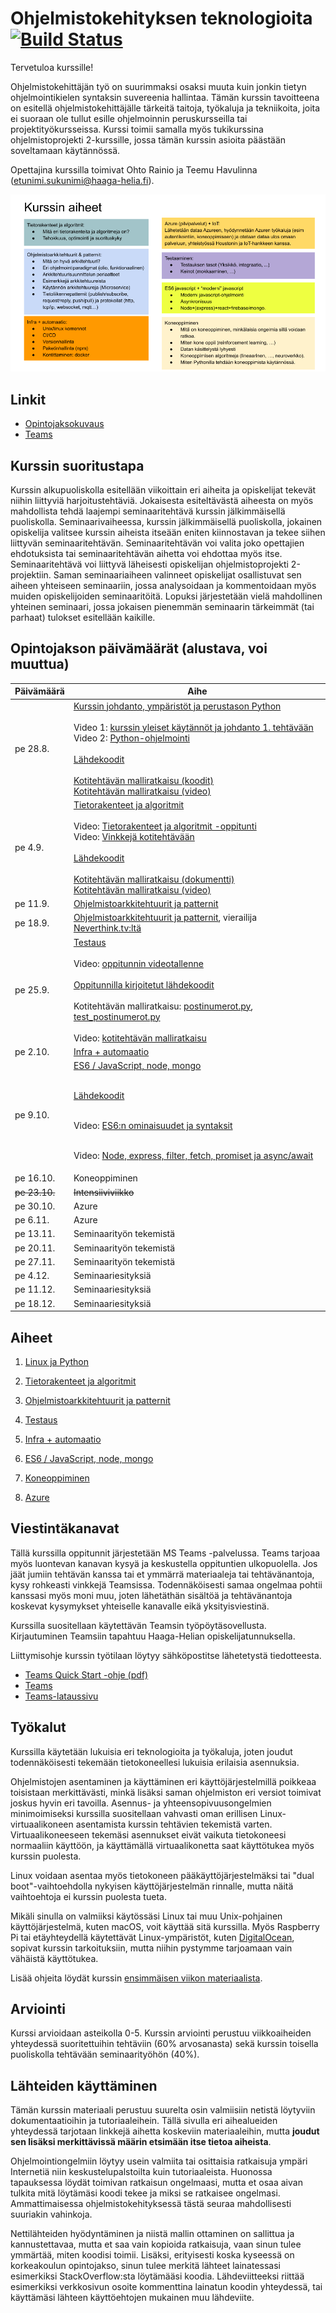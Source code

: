 # Ohjelmistokehityksen teknologioita [![Build Status](https://travis-ci.org/haagahelia/swd4tn023.svg?branch=master)](https://travis-ci.org/haagahelia/swd4tn023)

Tervetuloa kurssille!

Ohjelmistokehittäjän työ on suurimmaksi osaksi muuta kuin jonkin tietyn ohjelmointikielen syntaksin suvereenia hallintaa. Tämän kurssin tavoitteena on esitellä ohjelmistokehittäjälle tärkeitä taitoja, työkaluja ja tekniikoita, joita ei suoraan ole tullut esille ohjelmoinnin peruskursseilla tai projektityökursseissa. Kurssi toimii samalla myös tukikurssina ohjelmistoprojekti 2-kurssille, jossa tämän kurssin asioita päästään soveltamaan käytännössä.

Opettajina kurssilla toimivat Ohto Rainio ja Teemu Havulinna (etunimi.sukunimi@haaga-helia.fi).

![Kurssin aiheet](img/kurssin_aiheet.png)

## Linkit

* [Opintojaksokuvaus](https://opinto-opas.haaga-helia.fi/course_unit/SWD4TN023)
* [Teams](https://teams.microsoft.com/)

## Kurssin suoritustapa
Kurssin alkupuoliskolla esitellään viikoittain eri aiheita ja opiskelijat tekevät niihin liittyviä harjoitustehtäviä. Jokaisesta esiteltävästä aiheesta on myös mahdollista tehdä laajempi seminaaritehtävä kurssin jälkimmäisellä puoliskolla. Seminaarivaiheessa, kurssin jälkimmäisellä puoliskolla, jokainen opiskelija valitsee kurssin aiheista itseään eniten kiinnostavan ja tekee siihen liittyvän seminaaritehtävän. Seminaaritehtävän voi valita joko opettajien ehdotuksista tai seminaaritehtävän aihetta voi ehdottaa myös itse. Seminaaritehtävä voi liittyvä läheisesti opiskelijan ohjelmistoprojekti 2-projektiin. Saman seminaariaiheen valinneet opiskelijat osallistuvat sen aiheen yhteiseen seminaariin, jossa analysoidaan ja kommentoidaan myös muiden opiskelijoiden seminaaritöitä. Lopuksi järjestetään vielä mahdollinen yhteinen seminaari, jossa jokaisen pienemmän seminaarin tärkeimmät (tai parhaat) tulokset esitellään kaikille.

## Opintojakson päivämäärät (alustava, voi muuttua)

<table>
<thead><tr><th>Päivämäärä</th><th>Aihe</th></tr></thead><tbody>
 <tr><td>pe 28.8.</td><td>
 <a href="00_linux_ja_python">Kurssin johdanto, ympäristöt ja perustason Python</a><br />
<br />
Video 1: <a href="https://web.microsoftstream.com/video/3984ea5c-7782-484c-af51-ce6d50b049ad">kurssin yleiset käytännöt ja johdanto 1. tehtävään</a><br />
Video 2: <a href="https://web.microsoftstream.com/video/bff8f1a1-025d-4c13-8287-7721032be43c">Python-ohjelmointi</a><br /><br />
<a href="00_linux_ja_python/src/">Lähdekoodit</a>
<br /><br />
<a href="00_linux_ja_python/malliratkaisu.md">Kotitehtävän malliratkaisu (koodit)</a><br />
<a href="https://web.microsoftstream.com/video/a6035f13-dc74-4942-8880-fedfae4d6d7f">Kotitehtävän malliratkaisu (video)</a><br />
 </td></tr>
 <tr><td>pe 4.9.</td><td>
 <a href="01_tietorakenteet_ja_algoritmit">Tietorakenteet ja algoritmit</a><br />
 <br />
 Video: <a href="https://web.microsoftstream.com/video/554e5274-ec08-404c-81d5-e21c91eade59">Tietorakenteet ja algoritmit -oppitunti</a><br />
 Video: <a href="https://web.microsoftstream.com/video/a9ab87c2-7442-4769-99a0-c1800056513c">Vinkkejä kotitehtävään</a>
 <br/>
 <br />
 <a href="01_tietorakenteet_ja_algoritmit/src/">Lähdekoodit</a>
 <br /><br />
 <a href="01_tietorakenteet_ja_algoritmit/malliratkaisu.md">Kotitehtävän malliratkaisu (dokumentti)</a><br />
 <a href="https://web.microsoftstream.com/video/aac1ced4-5a82-43d7-b7cd-40604760ffc4">Kotitehtävän malliratkaisu (video)</a><br />
 </td></tr>
 <tr><td>pe 11.9.</td><td> <a href="02_ohjelmistoarkkitehtuurit_ja_patternit">Ohjelmistoarkkitehtuurit ja patternit</a></td></tr>
 <tr><td>pe 18.9.</td><td><a href="02_ohjelmistoarkkitehtuurit_ja_patternit">Ohjelmistoarkkitehtuurit ja patternit</a>, vierailija <a href="https://neverthink.tv/">Neverthink.tv:ltä</a></td></tr>
 <tr><td>pe 25.9.</td><td><a href="03_testaus">Testaus</a><br /><br />
 Video: <a href="https://web.microsoftstream.com/video/87a443b6-5e2e-4d1f-a8c7-71b9b4d10697">oppitunnin videotallenne</a><br /><br />
<a href="03_testaus/src">Oppitunnilla kirjoitetut lähdekoodit</a><br /><br />
Kotitehtävän malliratkaisu: <a href="https://raw.githubusercontent.com/haagahelia/swd4tn023/testaus-malliratkaisu/03_testaus/src/postinumerot.py">postinumerot.py</a>, <a href="https://raw.githubusercontent.com/haagahelia/swd4tn023/testaus-malliratkaisu/03_testaus/src/test_postinumerot.py">test_postinumerot.py</a><br /><br />
Video: <a href="https://web.microsoftstream.com/video/f3903449-9188-47ca-8cc6-7c1b92ef38d9">kotitehtävän malliratkaisu</a>

 </td></tr>
 <tr><td>pe 2.10.</td><td><a href="04_infra_ja_automaatio">Infra + automaatio</a></td></tr>
 <tr><td>pe 9.10.</td><td><a href="05_es6_node_mongo">ES6 / JavaScript, node, mongo</a><br/><br/>
 
 <a href="05_es6_node/mongo/src/">Lähdekoodit</a><br/><br/>

Video: <a href="https://web.microsoftstream.com/video/39d4bf67-7258-4d9c-9e21-b6a74ceadcde">ES6:n ominaisuudet ja syntaksit</a><br /><br />

Video: <a href="https://web.microsoftstream.com/video/247c0aba-772c-4331-833c-c1ec217e0f60">Node, express, filter, fetch, promiset ja async/await</a>

 </td></tr>
 <tr><td>pe 16.10.</td><td>Koneoppiminen</td></tr>
 <tr><td><del>pe 23.10.</del></td><td><del>Intensiiviviikko</del></td></tr>
 <tr><td>pe 30.10.</td><td>Azure</td></tr>
 <tr><td>pe 6.11.</td><td>Azure</td></tr>
 <tr><td>pe 13.11.</td><td>Seminaarityön tekemistä</td></tr>
 <tr><td>pe 20.11.</td><td>Seminaarityön tekemistä</td></tr>
 <tr><td>pe 27.11.</td><td>Seminaarityön tekemistä</td></tr>
 <tr><td>pe 4.12.</td><td>Seminaariesityksiä</td></tr>
 <tr><td>pe 11.12.</td><td>Seminaariesityksiä</td></tr>
 <tr><td>pe 18.12.</td><td>Seminaariesityksiä</td></tr>
</tbody></table>

## Aiheet

1. [Linux ja Python](00_linux_ja_python)

1. [Tietorakenteet ja algoritmit](01_tietorakenteet_ja_algoritmit)

1. [Ohjelmistoarkkitehtuurit ja patternit](02_ohjelmistoarkkitehtuurit_ja_patternit)

1. [Testaus](03_testaus)

1. [Infra + automaatio](04_infra_ja_automaatio)

1. [ES6 / JavaScript, node, mongo](05_es6_node_mongo)

1. [Koneoppiminen](06_koneoppiminen)

1. [Azure](07_azure)

## Viestintäkanavat

Tällä kurssilla oppitunnit järjestetään MS Teams -palvelussa. Teams tarjoaa myös luontevan kanavan kysyä ja keskustella oppituntien ulkopuolella. Jos jäät jumiin tehtävän kanssa tai et ymmärrä materiaaleja tai tehtävänantoja, kysy rohkeasti vinkkejä Teamsissa. Todennäköisesti samaa ongelmaa pohtii kanssasi myös moni muu, joten lähetäthän sisältöä ja tehtävänantoja koskevat kysymykset yhteiselle kanavalle eikä yksityisviestinä.

Kurssilla suositellaan käytettävän Teamsin työpöytäsovellusta. Kirjautuminen Teamsiin tapahtuu Haaga-Helian opiskelijatunnuksella.

Liittymisohje kurssin työtilaan löytyy sähköpostitse lähetetystä tiedotteesta.

* [Teams Quick Start -ohje (pdf)](https://download.microsoft.com/download/D/9/F/D9FE8B9E-22F5-47BF-A1AB-09539C41FCD0/Teams%20QS.pdf)
* [Teams](https://teams.microsoft.com/)
* [Teams-lataussivu](https://teams.microsoft.com/downloads)

## Työkalut

Kurssilla käytetään lukuisia eri teknologioita ja työkaluja, joten joudut todennäköisesti tekemään tietokoneellesi lukuisia erilaisia asennuksia. 

Ohjelmistojen asentaminen ja käyttäminen eri käyttöjärjestelmillä poikkeaa toisistaan merkittävästi, minkä lisäksi saman ohjelmiston eri versiot toimivat joskus hyvin eri tavoilla. Asennus- ja yhteensopivuusongelmien minimoimiseksi kurssilla suositellaan vahvasti oman erillisen Linux-virtuaalikoneen asentamista kurssin tehtävien tekemistä varten. Virtuaalikoneeseen tekemäsi asennukset eivät vaikuta tietokoneesi normaaliin käyttöön, ja käyttämällä virtuaalikonetta saat käyttötukea myös kurssin puolesta. 

Linux voidaan asentaa myös tietokoneen pääkäyttöjärjestelmäksi tai "dual boot"-vaihtoehdolla nykyisen käyttöjärjestelmän rinnalle, mutta näitä vaihtoehtoja ei kurssin puolesta tueta.

Mikäli sinulla on valmiiksi käytössäsi Linux tai muu Unix-pohjainen käyttöjärjestelmä, kuten macOS, voit käyttää sitä kurssilla. Myös Raspberry Pi tai etäyhteydellä käytettävät Linux-ympäristöt, kuten [DigitalOcean](https://www.digitalocean.com/github-students/), sopivat kurssin tarkoituksiin, mutta  niihin pystymme tarjoamaan vain vähäistä käyttötukea.

Lisää ohjeita löydät kurssin [ensimmäisen viikon materiaalista](00_linux_ja_python).

## Arviointi

Kurssi arvioidaan asteikolla 0-5. Kurssin arviointi perustuu viikkoaiheiden yhteydessä suoritettuihin tehtäviin (60% arvosanasta) sekä kurssin toisella puoliskolla tehtävään seminaarityöhön (40%).

## Lähteiden käyttäminen

Tämän kurssin materiaali perustuu suurelta osin valmiisiin netistä löytyviin dokumentaatioihin ja tutoriaaleihein. Tällä sivulla eri aihealueiden yhteydessä tarjotaan linkkejä aihetta koskeviin materiaaleihin, mutta **joudut sen lisäksi merkittävissä määrin etsimään itse tietoa aiheista**.

Ohjelmointiongelmiin löytyy usein valmiita tai osittaisia ratkaisuja ympäri Internetiä niin keskustelupalstoilta kuin tutoriaaleista. Huonossa tapauksessa löydät toimivan ratkaisun ongelmaasi, mutta et osaa aivan tulkita mitä löytämäsi koodi tekee ja miksi se ratkaisee ongelmasi. Ammattimaisessa ohjelmistokehityksessä tästä seuraa mahdollisesti suuriakin vahinkoja.

Nettilähteiden hyödyntäminen ja niistä mallin ottaminen on sallittua ja kannustettavaa, mutta et saa vain kopioida ratkaisuja, vaan sinun tulee ymmärtää, miten koodisi toimii. Lisäksi, erityisesti koska kyseessä on korkeakoulun opintojakso, sinun tulee merkitä lähteet lainatessasi esimerkiksi StackOverflow:sta löytämääsi koodia. Lähdeviitteeksi riittää esimerkiksi verkkosivun osoite kommenttina lainatun koodin yhteydessä, tai käyttämäsi lähteen käyttöehtojen mukainen muu lähdeviite.

